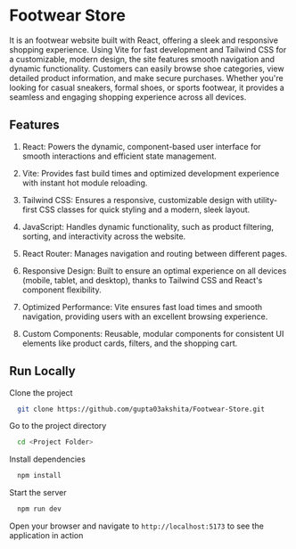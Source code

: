 
# Footwear Store

It is an footwear website built with React, offering a sleek and responsive shopping experience. Using Vite for fast development and Tailwind CSS for a customizable, modern design, the site features smooth navigation and dynamic functionality. Customers can easily browse shoe categories, view detailed product information, and make secure purchases. Whether you're looking for casual sneakers, formal shoes, or sports footwear, it provides a seamless and engaging shopping experience across all devices.


## Features

1. React:
Powers the dynamic, component-based user interface for smooth interactions and efficient state management.

2. Vite:
Provides fast build times and optimized development experience with instant hot module reloading.

3. Tailwind CSS:
Ensures a responsive, customizable design with utility-first CSS classes for quick styling and a modern, sleek layout.

4. JavaScript:
Handles dynamic functionality, such as product filtering, sorting, and interactivity across the website.

5. React Router:
Manages navigation and routing between different pages.

6. Responsive Design:
Built to ensure an optimal experience on all devices (mobile, tablet, and desktop), thanks to Tailwind CSS and React's component flexibility.

7. Optimized Performance:
Vite ensures fast load times and smooth navigation, providing users with an excellent browsing experience.

8. Custom Components:
Reusable, modular components for consistent UI elements like product cards, filters, and the shopping cart.


## Run Locally

Clone the project

```bash
  git clone https://github.com/gupta03akshita/Footwear-Store.git
```

Go to the project directory

```bash
  cd <Project Folder>
```

Install dependencies

```bash
  npm install
```

Start the server 

```bash
  npm run dev
```
Open your browser and navigate to `http://localhost:5173` to see the application in action
